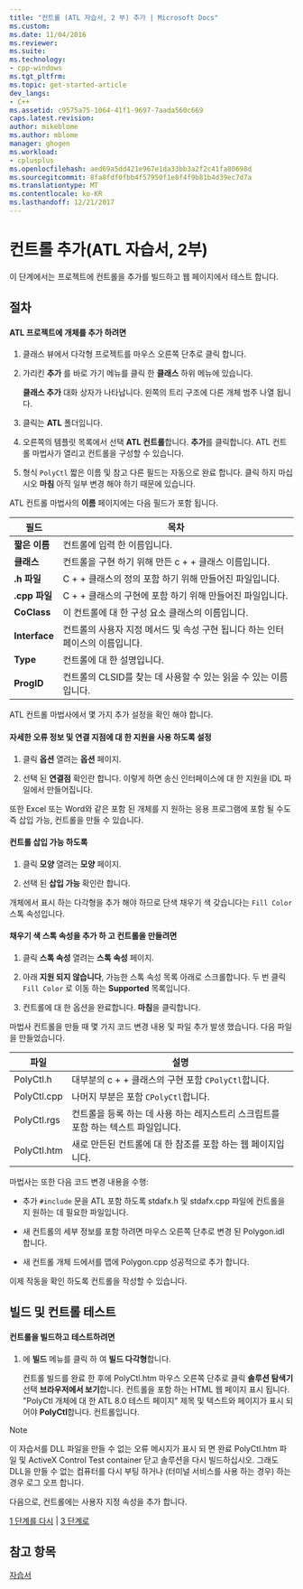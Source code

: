 ```yaml
---
title: "컨트롤 (ATL 자습서, 2 부) 추가 | Microsoft Docs"
ms.custom: 
ms.date: 11/04/2016
ms.reviewer: 
ms.suite: 
ms.technology:
- cpp-windows
ms.tgt_pltfrm: 
ms.topic: get-started-article
dev_langs:
- C++
ms.assetid: c9575a75-1064-41f1-9697-7aada560c669
caps.latest.revision: 
author: mikeblome
ms.author: mblome
manager: ghogen
ms.workload:
- cplusplus
ms.openlocfilehash: aed69a5dd421e967e1da33bb3a2f2c41fa80698d
ms.sourcegitcommit: 8fa8fdf0fbb4f57950f1e8f4f9b81b4d39ec7d7a
ms.translationtype: MT
ms.contentlocale: ko-KR
ms.lasthandoff: 12/21/2017
---
```

# <a name="adding-a-control-atl-tutorial-part-2"></a>컨트롤 추가(ATL 자습서, 2부)
이 단계에서는 프로젝트에 컨트롤을 추가를 빌드하고 웹 페이지에서 테스트 합니다.  
  
## <a name="procedures"></a>절차  
  
#### <a name="to-add-an-object-to-an-atl-project"></a>ATL 프로젝트에 개체를 추가 하려면  
  
1.  클래스 뷰에서 다각형 프로젝트를 마우스 오른쪽 단추로 클릭 합니다.  
  
2.  가리킨 **추가** 를 바로 가기 메뉴를 클릭 한 **클래스** 하위 메뉴에 있습니다.  
  
     **클래스 추가** 대화 상자가 나타납니다. 왼쪽의 트리 구조에 다른 개체 범주 나열 됩니다.  
  
3.  클릭는 **ATL** 폴더입니다.  
  
4.  오른쪽의 템플릿 목록에서 선택 **ATL 컨트롤**합니다. **추가**를 클릭합니다. ATL 컨트롤 마법사가 열리고 컨트롤을 구성할 수 있습니다.  
  
5.  형식 `PolyCtl` 짧은 이름 및 참고 다른 필드는 자동으로 완료 합니다. 클릭 하지 마십시오 **마침** 아직 일부 변경 해야 하기 때문에 있습니다.  
  
 ATL 컨트롤 마법사의 **이름** 페이지에는 다음 필드가 포함 됩니다.  
  
|필드|목차|  
|-----------|--------------|  
|**짧은 이름**|컨트롤에 입력 한 이름입니다.|  
|**클래스**|컨트롤을 구현 하기 위해 만든 c + + 클래스 이름입니다.|  
|**.h 파일**|C + + 클래스의 정의 포함 하기 위해 만들어진 파일입니다.|  
|**.cpp 파일**|C + + 클래스의 구현에 포함 하기 위해 만들어진 파일입니다.|  
|**CoClass**|이 컨트롤에 대 한 구성 요소 클래스의 이름입니다.|  
|**Interface**|컨트롤의 사용자 지정 메서드 및 속성 구현 됩니다 하는 인터페이스의 이름입니다.|  
|**Type**|컨트롤에 대 한 설명입니다.|  
|**ProgID**|컨트롤의 CLSID를 찾는 데 사용할 수 있는 읽을 수 있는 이름입니다.|  
  
 ATL 컨트롤 마법사에서 몇 가지 추가 설정을 확인 해야 합니다.  
  
#### <a name="to-enable-support-for-rich-error-information-and-connection-points"></a>자세한 오류 정보 및 연결 지점에 대 한 지원을 사용 하도록 설정  
  
1.  클릭 **옵션** 열려는 **옵션** 페이지.  
  
2.  선택 된 **연결점** 확인란 합니다. 이렇게 하면 송신 인터페이스에 대 한 지원을 IDL 파일에서 만들어집니다.  
  
 또한 Excel 또는 Word와 같은 포함 된 개체를 지 원하는 응용 프로그램에 포함 될 수도 즉 삽입 가능, 컨트롤을 만들 수 있습니다.  
  
#### <a name="to-make-the-control-insertable"></a>컨트롤 삽입 가능 하도록  
  
1.  클릭 **모양** 열려는 **모양** 페이지.  
  
2.  선택 된 **삽입 가능** 확인란 합니다.  
  
 개체에서 표시 하는 다각형을 추가 해야 하므로 단색 채우기 색 갖습니다는 `Fill Color` 스톡 속성입니다.  
  
#### <a name="to-add-a-fill-color-stock-property-and-create-the-control"></a>채우기 색 스톡 속성을 추가 하 고 컨트롤을 만들려면  
  
1.  클릭 **스톡 속성** 열려는 **스톡 속성** 페이지.  
  
2.  아래 **지원 되지 않습니다**, 가능한 스톡 속성 목록 아래로 스크롤합니다. 두 번 클릭 `Fill Color` 로 이동 하는 **Supported** 목록입니다.  
  
3.  컨트롤에 대 한 옵션을 완료합니다. **마침**을 클릭합니다.  
  
 마법사 컨트롤을 만들 때 몇 가지 코드 변경 내용 및 파일 추가 발생 했습니다. 다음 파일을 만들었습니다.  
  
|파일|설명|  
|----------|-----------------|  
|PolyCtl.h|대부분의 c + + 클래스의 구현 포함 `CPolyCtl`합니다.|  
|PolyCtl.cpp|나머지 부분은 포함 `CPolyCtl`합니다.|  
|PolyCtl.rgs|컨트롤을 등록 하는 데 사용 하는 레지스트리 스크립트를 포함 하는 텍스트 파일입니다.|  
|PolyCtl.htm|새로 만든된 컨트롤에 대 한 참조를 포함 하는 웹 페이지입니다.|  
  
 마법사는 또한 다음 코드 변경 내용을 수행:  
  
-   추가 `#include` 문을 ATL 포함 하도록 stdafx.h 및 stdafx.cpp 파일에 컨트롤을 지 원하는 데 필요한 파일입니다.  
  
-   새 컨트롤의 세부 정보를 포함 하려면 마우스 오른쪽 단추로 변경 된 Polygon.idl 합니다.  
  
-   새 컨트롤 개체 드에서를 맵에 Polygon.cpp 성공적으로 추가 합니다.  
  
 이제 작동을 확인 하도록 컨트롤을 작성할 수 있습니다.  
  
## <a name="building-and-testing-the-control"></a>빌드 및 컨트롤 테스트  
  
#### <a name="to-build-and-test-the-control"></a>컨트롤을 빌드하고 테스트하려면  
  
1.  에 **빌드** 메뉴를 클릭 하 여 **빌드 다각형**합니다.  
  
     컨트롤 빌드를 완료 한 후에 PolyCtl.htm 마우스 오른쪽 단추로 클릭 **솔루션 탐색기** 선택 **브라우저에서 보기**합니다. 컨트롤을 포함 하는 HTML 웹 페이지 표시 됩니다. "PolyCtl 개체에 대 한 ATL 8.0 테스트 페이지" 제목 및 텍스트와 페이지가 표시 되어야 **PolyCtl**합니다. 컨트롤입니다.  
  
> [!NOTE]
>  이 자습서를 DLL 파일을 만들 수 없는 오류 메시지가 표시 되 면 완료 PolyCtl.htm 파일 및 ActiveX Control Test container 닫고 솔루션을 다시 빌드하십시오. 그래도 DLL을 만들 수 없는 컴퓨터를 다시 부팅 하거나 (터미널 서비스를 사용 하는 경우) 하는 경우 로그 오프 합니다.  
  
 다음으로, 컨트롤에는 사용자 지정 속성을 추가 합니다.  
  
 [1 단계를 다시](../atl/creating-the-project-atl-tutorial-part-1.md) &#124; [3 단계로](../atl/adding-a-property-to-the-control-atl-tutorial-part-3.md)  
  
## <a name="see-also"></a>참고 항목  
 [자습서](../atl/active-template-library-atl-tutorial.md)

